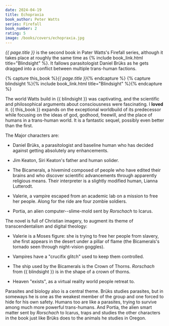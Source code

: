 ```yaml
---
date: 2024-04-19
title: Echopraxia
book_author: Peter Watts
series: Firefall
book_number: 2
rating: 5
image: /books/covers/echopraxia.jpg
---
```


<cite class="book-title">{{ page.title }}</cite> is the second book in Pater
Watts's Firefall series, although it takes place at roughly the same time as
{% include book_link.html title="Blindsight" %}. It fallows parasitologist
Daniel Brüks as he gets dragged into a conflict between multiple trans-human
factions.

{% capture this_book %}<cite class="book-title">{{ page.title }}</cite>{% endcapture %}
{% capture blindsight %}{% include book_link.html title="Blindsight" %}{% endcapture %}

The world Watts build in {{ blindsight }} was captivating, and the scientific
and philosophical arguments about consciousness were fascinating. I **loved**
it. {{ this_book }} expands on the exceptional worldbuild of its predecessor
while focusing on the ideas of god, godhood, freewill, and the place of humans
in a trans-human world. It is a fantastic sequel, possibly even better than
the first.

The Major characters are:

- Daniel Brüks, a parasitologist and baseline human who has decided against
  getting absolutely any enhancements.

- Jim Keaton, Siri Keaton's father and human solider.

- The Bicamerals, a hivemind composed of people who have edited their brains
and who discover scientific advancements through apparently religious means.
Their interpreter is a slightly modified human, Lianna Lutterodt.

- Valerie, a vampire escaped from an academic lab on a mission to free her
  people. Along for the ride are four zombie soldiers.

- Portia, an alien computer--slime-mold sent by _Rorschach_ to Icarus.

The novel is full of Christian imagery, to augment its theme of
transcendentalism and digital theology:

- Valerie is a Moses figure: she is trying to free her people from slavery,
  she first appears in the desert under a pillar of flame (the Bicamerals's
  tornado seen through night-vision goggles).

- Vampires have a "crucifix glitch" used to keep them controlled.

- The ship used by the Bicamerals is the Crown of Thorns. _Rorschach_ from {{
  blindsight }} is in the shape of a crown of thorns.

- Heaven "exists", as a virtual reality world people retreat to.

Parasites and biology also is a central theme. Brüks studies parasites, but in
someways he is one as the weakest member of the group and one forced to hide
for his own safety. Humans too are like a parasites, trying to survive among
much more powerful trans-humans. And Portia, the alien smart matter sent by
_Rorschach_ to Icarus, traps and studies the other characters in the book just
like Brüks does to the animals he studies in Oregon.
